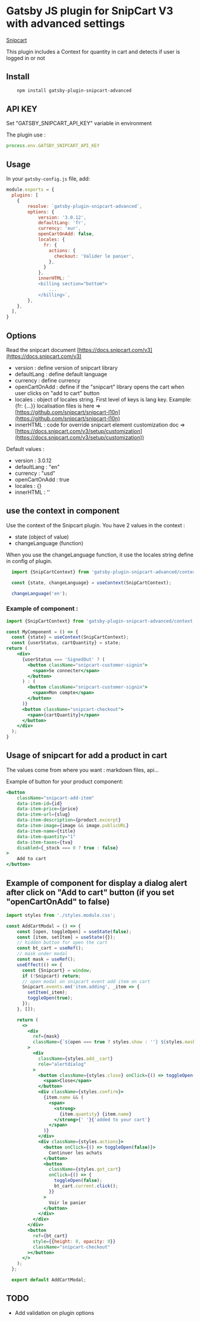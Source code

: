 # Gatsby JS plugin for SnipCart V3 with advanced settings

[Snipcart](https://snipcart.com/)

This plugin includes a Context for quantity in cart and detects if user is logged in or not

## Install

```bash
    npm install gatsby-plugin-snipcart-advanced
```

## API KEY

Set "GATSBY_SNIPCART_API_KEY" variable in environment

The plugin use :
```js
process.env.GATSBY_SNIPCART_API_KEY
```

## Usage

In your `gatsby-config.js` file, add:

```javascript
module.exports = {
  plugins: [
    {
        resolve: `gatsby-plugin-snipcart-advanced`,
        options: {
            version: '3.0.12',
            defaultLang: 'fr',
            currency: 'eur',
            openCartOnAdd: false,
            locales: {
              fr: {
                actions: {
                  checkout: 'Valider le panier',
                },
              }
            },
            innerHTML: `
            <billing section="bottom">
                ...
            </billing>`,
        },
    },
  ],
}
```

## Options

Read the snipcart document [https://docs.snipcart.com/v3](https://docs.snipcart.com/v3)

- version : define version of snipcart library
- defaultLang : define default language
- currency : define currency
- openCartOnAdd : define if the "snipcart" library opens the cart when user clicks on "add to cart" button
- locales : object of locales string. First level of keys is lang key. Example: {fr: {...}}
  localisation files is here => [https://github.com/snipcart/snipcart-l10n](https://github.com/snipcart/snipcart-l10n)
- innerHTML : code for override snipcart element
  customization doc => [https://docs.snipcart.com/v3/setup/customization](https://docs.snipcart.com/v3/setup/customization))


Default values :

- version : 3.0.12
- defaultLang : "en"
- currency : "usd"
- openCartOnAdd : true
- locales : {}
- innerHTML : ''


## use the context in component

Use the context of the Snipcart plugin. You have 2 values in the context :
- state (object of value)
- changeLanguage (function)

When you use the changeLanguage function, it use the locales string define in config of plugin.

```jsx
  import {SnipCartContext} from 'gatsby-plugin-snipcart-advanced/context';

  const {state, changeLanguage} = useContext(SnipCartContext);

  changeLanguage('en');
```

### Example of component :

```jsx
import {SnipCartContext} from 'gatsby-plugin-snipcart-advanced/context';

const MyComponent = () => {
  const {state} = useContext(SnipCartContext);
  const {userStatus, cartQuantity} = state;
return (
    <div>
      {userStatus === 'SignedOut' ? (
        <button className="snipcart-customer-signin">
          <span>Se connecter</span>
        </button>
      ) : (
        <button className="snipcart-customer-signin">
          <span>Mon compte</span>
        </button>
      )}
      <button className="snipcart-checkout">
        <span>{cartQuantity}</span>
      </button>
    </div>
  );
}
```

## Usage of snipcart for add a product in cart

The values come from where you want : markdown files, api...

Example of button for your product component:
```jsx
<button
    className="snipcart-add-item"
    data-item-id={id}
    data-item-price={price}
    data-item-url={slug}
    data-item-description={product.excerpt}
    data-item-image={image && image.publicURL}
    data-item-name={title}
    data-item-quantity="1"
    data-item-taxes={tva}
    disabled={_stock === 0 ? true : false}
>
    Add to cart
</button>
```

## Example of component for display a dialog alert after click on "Add to cart" button (if you set "openCartOnAdd" to false)

```jsx
import styles from './styles.module.css';

const AddCartModal = () => {
    const [open, toggleOpen] = useState(false);
    const [item, setItem] = useState({});
    // hidden button for open the cart
    const bt_cart = useRef();
    // mask under modal
    const mask = useRef();
    useEffect(() => {
      const {Snipcart} = window;
      if (!Snipcart) return;
      // open modal on snipcart event add item on cart
      Snipcart.events.on('item.adding', _item => {
        setItem(_item);
        toggleOpen(true);
      });
    }, []);

    return (
      <>
        <div
          ref={mask}
          className={`${open === true ? styles.show : ''} ${styles.mask}`}
        >
          <div
            className={styles.add__cart}
            role="alertdialog"
          >
            <button className={styles.close} onClick={() => toggleOpen(false)}>
              <span>Close</span>
            </button>
            <div className={styles.confirm}>
              {item.name && (
                <span>
                  <strong>
                    {item.quantity} {item.name}
                  </strong>{' '}{'added to your cart'}
                </span>
              )}
            </div>
            <div className={styles.actions}>
              <button onClick={() => toggleOpen(false)}>
                Continuer les achats
              </button>
              <button
                className={styles.got_cart}
                onClick={() => {
                  toggleOpen(false);
                  bt_cart.current.click();
                }}
              >
                Voir le panier
              </button>
            </div>
          </div>
        </div>
        <button
          ref={bt_cart}
          style={{height: 0, opacity: 0}}
          className="snipcart-checkout"
        ></button>
      </>
    );
  };

  export default AddCartModal;
```

## TODO

- Add validation on plugin options